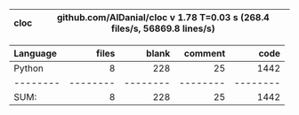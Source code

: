 cloc|github.com/AlDanial/cloc v 1.78  T=0.03 s (268.4 files/s, 56869.8 lines/s)
--- | ---

Language|files|blank|comment|code
:-------|-------:|-------:|-------:|-------:
Python|8|228|25|1442
--------|--------|--------|--------|--------
SUM:|8|228|25|1442
